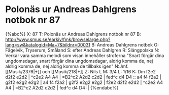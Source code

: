 # Polonäs ur Andreas Dahlgrens notbok nr 87

{%abc%}
X: 87
T: Polonäs ur Andreas Dahlgrens notbok nr 87
B: http://www.smus.se/earkiv/fmk/browselarge.php?lang=sw&katalogid=Ma+7&bildnr=00031
B: Andreas Dahlgrens notbok
O: Fågelvik, Tryserum, Småland
S: efter Andreas Dahlgren
R: Slängpolska
N: Verkar vara samma melodi som visan innehåller stroferna "Snart förgår dina ungdomsdagar, snart förgår dina ungdomsdagar, aldrig komma de, nej aldrig komma de, nej aldrig komma de tillbaks igen"
N:Jmf. [[Musik/2376|+]] och [[Musik/218|+]]
Z: Nils L
M: 3/4
L: 1/16
K: Dm
f2e2 d2f2 e2d2 | ^c2e2 A4 A4 | =B2^c2 A2d2 c2d2 | fed^c d4 D4 ::
a4 f4 f2a2 | g2f2 e2g2 e2g2 | a4 f4 f2a2 | g2f2 e2g2 e2g2 |
f2e2 d2f2 e2d2 | ^c2e2 A4 A4 | =B2^c2 A2d2 c2d2 | fed^c d4 D4 :|
{%endabc%}
